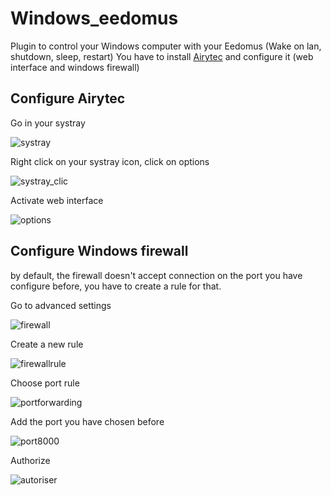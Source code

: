 # Windows_eedomus

Plugin to control your Windows computer with your Eedomus (Wake on lan, shutdown, sleep, restart)
You have to install [Airytec](http://www.airytec.com/en/switch-off/get.aspx) and configure it (web interface and windows firewall)

## Configure Airytec

Go in your systray

![systray](https://image.noelshack.com/fichiers/2018/02/7/1515934344-capture-d-ecran-2018-01-13-a-16-18-27.png)

Right click on your systray icon, click on options

![systray_clic](https://image.noelshack.com/fichiers/2018/02/7/1515934344-capture-d-ecran-2018-01-13-a-16-21-21.png)

Activate web interface

![options](https://image.noelshack.com/fichiers/2018/02/7/1515934344-capture-d-ecran-2018-01-13-a-16-18-38.png)

## Configure Windows firewall 

by default, the firewall doesn't accept connection on the port you have configure before, you have to create a rule for that.

Go to advanced settings

![firewall](https://image.noelshack.com/fichiers/2018/02/7/1515934347-capture-d-ecran-2018-01-14-a-13-37.png)

Create a new rule

![firewallrule](https://image.noelshack.com/fichiers/2018/02/7/1515934346-capture-d-ecran-2018-01-14-a-13-45-39.png)

Choose port rule

![portforwarding](https://image.noelshack.com/fichiers/2018/02/7/1515934346-capture-d-ecran-2018-01-13-a-16-33-44.png)

Add the port you have chosen before

![port8000](https://image.noelshack.com/fichiers/2018/02/7/1515934858-capture-d-ecran-2018-01-14-a-13-59-25.png)

Authorize

![autoriser](https://image.noelshack.com/fichiers/2018/02/7/1515934346-capture-d-ecran-2018-01-13-a-16-34-08.png)




